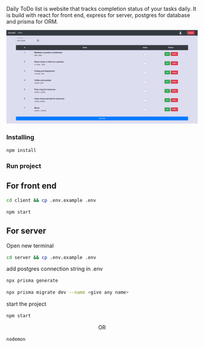 Daily ToDo list is website that tracks completion status of your tasks daily. It is build with react for front end, express for server, postgres for database and prisma for ORM.

<img src="client/src/assets/MainPage.png"/>

### Installing

```bash
npm install
```

### Run project

## For front end
```bash
cd client && cp .env.example .env
```
```bash
npm start
```

## For server

Open new terminal
```bash
cd server && cp .env.example .env
```

add postgres connection string in .env
```bash
npx prisma generate
```
```bash
npx prisma migrate dev --name <give any name>
```
start the project
```bash
npm start
```
<P align="center">OR</P>

```bash
nodemon
```



